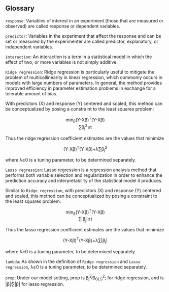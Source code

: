 ## Glossary

`response`: Variables of interest in an experiment (those that are measured or observed) are called response or dependent variables.

`predictor`: Variables in the experiment that affect the response and can be set or measured by the experimenter are called predictor, explanatory, or independent variables.

`interaction`: An interaction is a term in a statistical model in which the effect of two, or more variables is not simply additive.

`Ridge regression`: Ridge regression is particularly useful to mitigate the problem of multicollinearity in linear regression, which commonly occurs in models with large numbers of parameters. In general, the method provides improved efficiency in parameter estimation problems in exchange for a tolerable amount of bias.

With predictors (X) and response (Y) centered and scaled, this method can be conceptualized by posing a constraint to the least squares problem:

<div align="center">
min<sub>&beta;</sub>(Y-X&beta;)<sup>T</sup>(Y-X&beta;)
</div>  
<div align="center">
&sum;&beta;<sub>j</sub><sup>2</sup>&le;t
</div>

Thus the ridge regression coefficient estimates are the values that minimize

<div align="center">
(Y-X&beta;)<sup>T</sup>(Y-X&beta;)+&lambda;&sum;&beta;<sub>j</sub><sup>2</sup>
</div>

where &lambda;&ge;0 is a tuning parameter, to be determined separately.

`Lasso regression`: Lasso regression is a regression analysis method that performs both variable selection and regularization in order to enhance the prediction accuracy and interpretability of the statistical model it produces.

Similar to `Ridge regression`, with predictors (X) and response (Y) centered and scaled, this method can be conceptualized by posing a constraint to the least squares problem:

<div align="center">
min<sub>&beta;</sub>(Y-X&beta;)<sup>T</sup>(Y-X&beta;)
</div>  
<div align="center">
&sum;|&beta;<sub>j</sub>|&le;t
</div>

Thus the lasso regression coefficient estimates are the values that minimize

<div align="center">
(Y-X&beta;)<sup>T</sup>(Y-X&beta;)+&lambda;&sum;|&beta;<sub>j</sub>|
</div>

where &lambda;&ge;0 is a tuning parameter, to be determined separately.

`lambda`: As shown in the definition of `Ridge regression` and `Lasso regression`, &lambda;&ge;0 is a tuning parameter, to be determined separately.

`prop`: Under our model setting, prop is &beta;<sub>j</sub><sup>2</sup>&frasl;&beta;<sub>OLS</sub><sup>2</sup>; for ridge regression, and is |&beta;|&frasl;&sum;|&beta;| for lasso regression.




